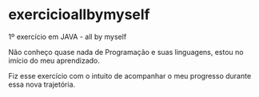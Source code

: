 # exercicioallbymyself
1º exercício em JAVA - all by myself

Não conheço quase nada de Programação e suas linguagens, estou no imício do meu aprendizado.

Fiz esse exercício com o intuito de acompanhar o meu progresso durante essa nova trajetória.
